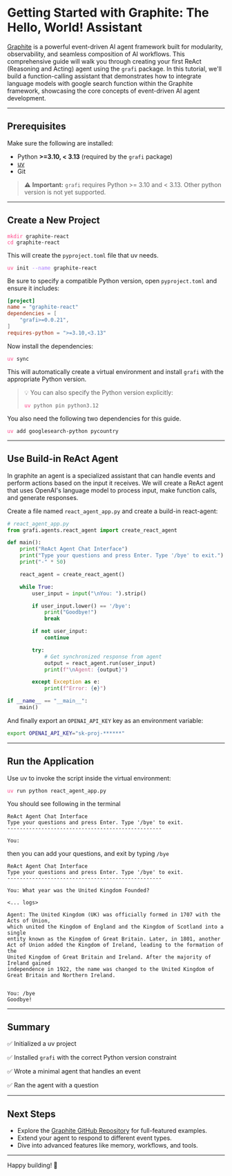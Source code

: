 # Getting Started with Graphite: The Hello, World! Assistant

[Graphite](https://github.com/binome-dev/graphite) is a powerful event-driven AI agent framework built for modularity, observability, and seamless composition of AI workflows. This comprehensive guide will walk you through creating your first ReAct (Reasoning and Acting) agent using the `grafi` package. In this tutorial, we'll build a function-calling assistant that demonstrates how to integrate language models with google search function within the Graphite framework, showcasing the core concepts of event-driven AI agent development.

---

## Prerequisites

Make sure the following are installed:

* Python **>=3.10, < 3.13** (required by the `grafi` package)
* [uv](https://docs.astral.sh/uv/#installation)
* Git

> ⚠️ **Important:** `grafi` requires Python >= 3.10 and < 3.13. Other python version is not yet supported.

---

## Create a New Project

<!-- ```bash
mkdir graphite-react
cd graphite-react
touch README.md
``` -->

<div class="bash"><pre>
<code><span style="color:#FF4689">mkdir</span> graphite-react
<span style="color:#FF4689">cd</span> graphite-react
</code></pre></div>

This will create the `pyproject.toml` file that uv needs.

<!-- ```bash
uv init --name graphite-react
``` -->

<div class="bash"><pre>
<code><span style="color:#FF4689">uv</span> init <span style="color:#AE81FF">--name</span> graphite-react</code></pre></div>

Be sure to specify a compatible Python version,  open `pyproject.toml` and ensure it includes:

```toml
[project]
name = "graphite-react"
dependencies = [
    "grafi>=0.0.21",
]
requires-python = ">=3.10,<3.13"
```

Now install the dependencies:

<!-- ```bash
uv sync
uv add googlesearch-python pycountry
``` -->

<div class="bash"><pre>
<code><span style="color:#FF4689">uv</span> sync</code></pre></div>

This will automatically create a virtual environment and install `grafi` with the appropriate Python version.

> 💡 You can also specify the Python version explicitly:
>
><div class="bash"><pre>
><code><span style="color:#FF4689">uv</span> python pin python3.12</code></pre></div>
<!-- > ```bash
> uv python pin python3.12
> ``` -->

You also need the following two dependencies for this guide.

<div class="bash"><pre>
<code><span style="color:#FF4689">uv</span> add googlesearch-python pycountry</code></pre></div>


---

## Use Build-in ReAct Agent

In graphite an agent is a specialized assistant that can handle events and perform actions based on the input it receives. We will create a ReAct agent that uses OpenAI's language model to process input, make function calls, and generate responses.

Create a file named `react_agent_app.py` and create a build-in react-agent:

```python
# react_agent_app.py
from grafi.agents.react_agent import create_react_agent

def main():
    print("ReAct Agent Chat Interface")
    print("Type your questions and press Enter. Type '/bye' to exit.")
    print("-" * 50)

    react_agent = create_react_agent()

    while True:
        user_input = input("\nYou: ").strip()

        if user_input.lower() == '/bye':
            print("Goodbye!")
            break

        if not user_input:
            continue

        try:
            # Get synchronized response from agent
            output = react_agent.run(user_input)
            print(f"\nAgent: {output}")

        except Exception as e:
            print(f"Error: {e}")

if __name__ == "__main__":
    main()
```

And finally export an `OPENAI_API_KEY` key as an environment variable:

```bash
export OPENAI_API_KEY="sk-proj-******"
```

---

## Run the Application

Use uv to invoke the script inside the virtual environment:

<div class="bash"><pre>
<code><span style="color:#FF4689">uv</span> run python react_agent_app.py</code></pre></div>

You should see following in the terminal

```text
ReAct Agent Chat Interface
Type your questions and press Enter. Type '/bye' to exit.
--------------------------------------------------

You:
```

then you can add your questions, and exit by typing `/bye`

```text
ReAct Agent Chat Interface
Type your questions and press Enter. Type '/bye' to exit.
--------------------------------------------------

You: What year was the United Kingdom Founded?

<... logs>

Agent: The United Kingdom (UK) was officially formed in 1707 with the Acts of Union,
which united the Kingdom of England and the Kingdom of Scotland into a single
entity known as the Kingdom of Great Britain. Later, in 1801, another
Act of Union added the Kingdom of Ireland, leading to the formation of the
United Kingdom of Great Britain and Ireland. After the majority of Ireland gained
independence in 1922, the name was changed to the United Kingdom of
Great Britain and Northern Ireland.


You: /bye
Goodbye!
```

---

## Summary

✅ Initialized a uv project

✅ Installed `grafi` with the correct Python version constraint

✅ Wrote a minimal agent that handles an event

✅ Ran the agent with a question

---

## Next Steps

* Explore the [Graphite GitHub Repository](https://github.com/binome-dev/graphite) for full-featured examples.
* Extend your agent to respond to different event types.
* Dive into advanced features like memory, workflows, and tools.

---

Happy building! 🚀
